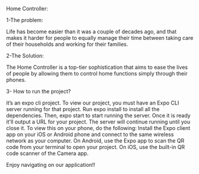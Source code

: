 Home Controller:	

1-The problem:

Life has become easier than it was a couple of decades ago, and that makes it harder for people to equally manage their time between taking care of their households and working for their families. 

2-The Solution:

The Home Controller is a top-tier sophistication that aims to ease the lives of people by allowing them to control home functions simply through their phones.

3- How to run the project?

it’s an expo cli project.
To view our project, you must have an Expo CLI server running for that project. 
Run expo install to install all the dependencies. 
Then, expo start to start running the server. Once it is ready it'll output a URL for your project.
The server will continue running until you close it.
To view this on your phone, do the following:
Install the Expo client app on your iOS or Android phone and connect to the same wireless network as your computer.
On Android, use the Expo app to scan the QR code from your terminal to open your project. 
On iOS, use the built-in QR code scanner of the Camera app.

Enjoy navigating on our application!!
